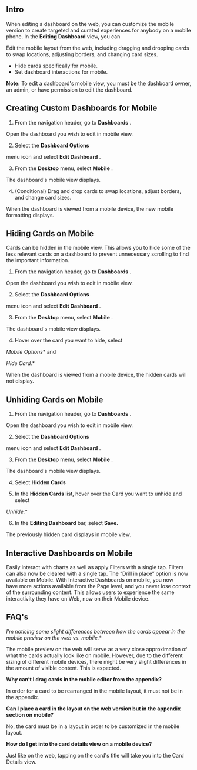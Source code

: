 

Intro
-------

When editing a dashboard on the web, you can customize the mobile version to create targeted and curated experiences for anybody on a mobile phone. In the
 **Editing Dashboard**
 view, you can

 Edit the mobile layout from the web, including dragging and dropping cards to swap locations, adjusting borders, and changing card sizes.
* Hide cards specifically for mobile.
* Set dashboard interactions for mobile.


**Note:**
 To edit a dashboard's mobile view, you must be the dashboard owner, an admin, or have permission to edit the dashboard.

Creating Custom Dashboards for Mobile
---------------------------------------

1. From the navigation header, go to
 **Dashboards**
 .


 Open the dashboard you wish to edit in mobile view.


 2. Select the
 **Dashboard Options**

menu icon and select
 **Edit Dashboard**
 .


 3. From the
 **Desktop**
 menu, select
 **Mobile**
 .


 The dashboard's mobile view displays.


 4. (Conditional) Drag and drop cards to swap locations, adjust borders, and change card sizes.


 When the dashboard is viewed from a mobile device, the new mobile formatting displays.


 Hiding Cards on Mobile
------------------------

Cards can be hidden in the mobile view. This allows you to hide some of the less relevant cards on a dashboard to prevent unnecessary scrolling to find the important information.


 1. From the navigation header, go to
 **Dashboards**
 .


 Open the dashboard you wish to edit in mobile view.


 2. Select the
 **Dashboard Options**

menu icon and select
 **Edit Dashboard**
 .


 3. From the
 **Desktop**
 menu, select
 **Mobile**
 .


 The dashboard's mobile view displays.


 4. Hover over the card you want to hide, select

*Mobile Options**
 and

*Hide Card.**


 When the dashboard is viewed from a mobile device, the hidden cards will not display.


 Unhiding Cards on Mobile
--------------------------

1. From the navigation header, go to
 **Dashboards**
 .


 Open the dashboard you wish to edit in mobile view.


 2. Select the
 **Dashboard Options**

menu icon and select
 **Edit Dashboard**
 .


 3. From the
 **Desktop**
 menu, select
 **Mobile**
 .


 The dashboard's mobile view displays.


 4. Select
 **Hidden Cards**


 5. In the
 **Hidden Cards**
 list, hover over the Card you want to unhide and select

*Unhide.**


 6. In the
 **Editing Dashboard**
 bar, select
 **Save.**


 The previously hidden card displays in mobile view.

Interactive Dashboards on Mobile
----------------------------------

Easily interact with charts as well as apply Filters with a single tap. Filters can also now be cleared with a single tap. The “Drill in place” option is now available on Mobile. With Interactive Dashboards on mobile, you now have more actions available from the Page level, and you never lose context of the surrounding content. This allows users to experience the same interactivity they have on Web, now on their Mobile device.


 FAQ's
-------

*I’m noticing some slight differences between how the cards appear in the mobile preview on the web vs. mobile.**


 The mobile preview on the web will serve as a very close approximation of what the cards actually look like on mobile. However, due to the different sizing of different mobile devices, there might be very slight differences in the amount of visible content. This is expected.


**Why can’t I drag cards in the mobile editor from the appendix?**


 In order for a card to be rearranged in the mobile layout, it must not be in the appendix.


**Can I place a card in the layout on the web version but in the appendix section on mobile?**


 No, the card must be in a layout in order to be customized in the mobile layout.


**How do I get into the card details view on a mobile device?**


 Just like on the web, tapping on the card's title will take you into the Card Details view.

